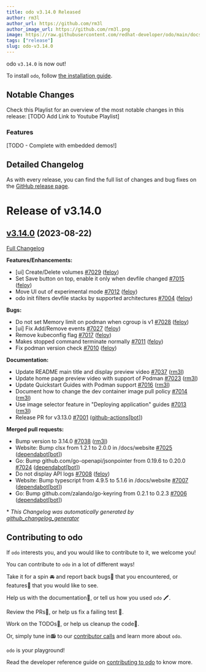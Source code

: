 ```yaml
---
title: odo v3.14.0 Released
author: rm3l
author_url: https://github.com/rm3l
author_image_url: https://github.com/rm3l.png
image: https://raw.githubusercontent.com/redhat-developer/odo/main/docs/website/static/img/logo.png
tags: ["release"]
slug: odo-v3.14.0
---
```


odo `v3.14.0` is now out!

<!--truncate-->

To install `odo`, follow [the installation guide](../docs/overview/installation).

## Notable Changes
Check this Playlist for an overview of the most notable changes in this release: [TODO Add Link to Youtube Playlist]

### Features

[TODO - Complete with embedded demos!]

## Detailed Changelog

As with every release, you can find the full list of changes and bug fixes on the [GitHub release page](https://github.com/redhat-developer/odo/releases/tag/v3.14.0).

# Release of v3.14.0

## [v3.14.0](https://github.com/redhat-developer/odo/tree/v3.14.0) (2023-08-22)

[Full Changelog](https://github.com/redhat-developer/odo/compare/v3.13.0...v3.14.0)

**Features/Enhancements:**

- \[ui\] Create/Delete volumes [\#7029](https://github.com/redhat-developer/odo/pull/7029) ([feloy](https://github.com/feloy))
- Set Save button on top, enable it only when devfile changed [\#7015](https://github.com/redhat-developer/odo/pull/7015) ([feloy](https://github.com/feloy))
- Move UI out of experimental mode [\#7012](https://github.com/redhat-developer/odo/pull/7012) ([feloy](https://github.com/feloy))
- odo init filters devfile stacks by supported architectures [\#7004](https://github.com/redhat-developer/odo/pull/7004) ([feloy](https://github.com/feloy))

**Bugs:**

- Do not set Memory limit on podman when cgroup is v1 [\#7028](https://github.com/redhat-developer/odo/pull/7028) ([feloy](https://github.com/feloy))
- \[ui\] Fix Add/Remove events [\#7027](https://github.com/redhat-developer/odo/pull/7027) ([feloy](https://github.com/feloy))
- Remove kubeconfig flag [\#7017](https://github.com/redhat-developer/odo/pull/7017) ([feloy](https://github.com/feloy))
- Makes stopped command terminate normally [\#7011](https://github.com/redhat-developer/odo/pull/7011) ([feloy](https://github.com/feloy))
- Fix podman version check [\#7010](https://github.com/redhat-developer/odo/pull/7010) ([feloy](https://github.com/feloy))

**Documentation:**

- Update README main title and display preview video [\#7037](https://github.com/redhat-developer/odo/pull/7037) ([rm3l](https://github.com/rm3l))
- Update home page preview video with support of Podman [\#7023](https://github.com/redhat-developer/odo/pull/7023) ([rm3l](https://github.com/rm3l))
- Update Quickstart Guides with Podman support [\#7016](https://github.com/redhat-developer/odo/pull/7016) ([rm3l](https://github.com/rm3l))
- Document how to change the dev container image pull policy [\#7014](https://github.com/redhat-developer/odo/pull/7014) ([rm3l](https://github.com/rm3l))
- Use image selector feature in "Deploying application" guides [\#7013](https://github.com/redhat-developer/odo/pull/7013) ([rm3l](https://github.com/rm3l))
- Release PR for v3.13.0 [\#7001](https://github.com/redhat-developer/odo/pull/7001) ([github-actions[bot]](https://github.com/apps/github-actions))

**Merged pull requests:**

- Bump version to 3.14.0 [\#7038](https://github.com/redhat-developer/odo/pull/7038) ([rm3l](https://github.com/rm3l))
- Website: Bump clsx from 1.2.1 to 2.0.0 in /docs/website [\#7025](https://github.com/redhat-developer/odo/pull/7025) ([dependabot[bot]](https://github.com/apps/dependabot))
- Go: Bump github.com/go-openapi/jsonpointer from 0.19.6 to 0.20.0 [\#7024](https://github.com/redhat-developer/odo/pull/7024) ([dependabot[bot]](https://github.com/apps/dependabot))
- Do not display API logs [\#7008](https://github.com/redhat-developer/odo/pull/7008) ([feloy](https://github.com/feloy))
- Website: Bump typescript from 4.9.5 to 5.1.6 in /docs/website [\#7007](https://github.com/redhat-developer/odo/pull/7007) ([dependabot[bot]](https://github.com/apps/dependabot))
- Go: Bump github.com/zalando/go-keyring from 0.2.1 to 0.2.3 [\#7006](https://github.com/redhat-developer/odo/pull/7006) ([dependabot[bot]](https://github.com/apps/dependabot))



\* *This Changelog was automatically generated by [github_changelog_generator](https://github.com/github-changelog-generator/github-changelog-generator)*

## Contributing to odo

If `odo` interests you, and you would like to contribute to it, we welcome you!

You can contribute to `odo` in a lot of different ways!

Take it for a spin 🚘 and report back bugs🐞 that you encountered, or features🌟 that you would like to see.

Help us with the documentation📜, or tell us how you used `odo` 🖍.

Review the PRs👀, or help us fix a failing test 🚩.

Work on the TODOs📝, or help us cleanup the code🚮.

Or, simply tune in📻 to our [contributor calls](https://github.com/redhat-developer/odo#meetings) and learn more about `odo`.

`odo` is your playground!

Read the developer reference guide on [contributing to odo](/docs/development/contribution) to know more.
